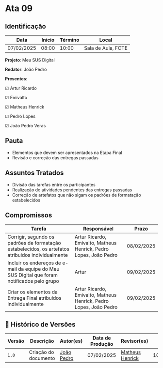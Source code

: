 # Ata 09

## Identificação

| Data | Início | Término | Local |
|----------|-------|-------|-----------|
| 07/02/2025 | 08:00 | 10:00 | Sala de Aula, FCTE |

**Projeto**: Meu SUS Digital

**Redator**: João Pedro

**Presentes**:

☑ Artur Ricardo

☑ Emivalto

☑ Matheus Henrick

☑ Pedro Lopes

☑ João Pedro Veras

## Pauta

- Elementos que devem ser apresentados na Etapa Final 
- Revisão e correção das entregas passadas

## Assuntos Tratados

- Divisão das tarefas entre os participantes
- Realização de atividades pendentes das entregas passadas
- Correção de artefatos que não sigam os padrões de formatação estabelecidos

## Compromissos

| Tarefa | Responsável | Prazo |
|--------|-------------|-------|
| Corrigir, segundo os padrões de formatação estabelecidos, os artefatos atribuidos individualmente | Artur Ricardo, Emivalto, Matheus Henrick, Pedro Lopes, João Pedro | 08/02/2025 |
| Incluir os endereços de e-mail da equipe do Meu SUS Digital que foram notificados pelo grupo | Artur | 09/02/2025 |
| Criar os elementos da Entrega Final atribuídos individualmente | Artur Ricardo, Emivalto, Matheus Henrick, Pedro Lopes, João Pedro | 09/02/2025 |

## 📑 Histórico de Versões

| Versão | Descrição | Autor(es) | Data de Produção | Revisor(es) | Data de Revisão |
|--------|-----------|-------|------|---------|-----------------|
|  `1.0` | Criação do documento | [João Pedro](https://github.com/JoosPerro) | 07/02/2025 | [Matheus Henrick](https://github.com/MatheusHenrickSantos) | 10/02/2025 |

